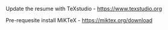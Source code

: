 Update the resume with TeXstudio - https://www.texstudio.org

Pre-requesite install MiKTeX - https://miktex.org/download